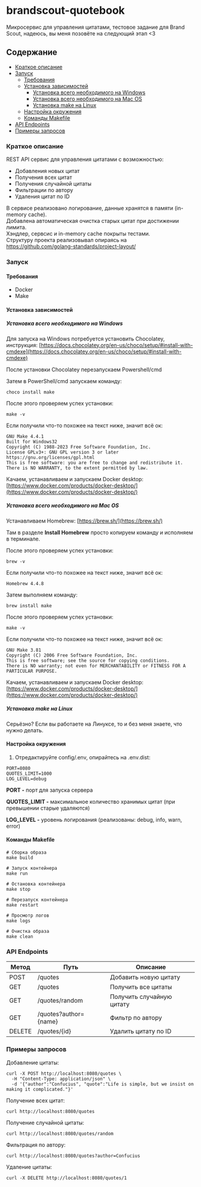 # brandscout-quotebook

Микросервис для управления цитатами, тестовое задание для Brand Scout, надеюсь, вы меня позовёте на следующий этап <3

## Содержание

- [Краткое описание](#краткое-описание)
- [Запуск](#запуск)
    - [Требования](#требования)
    - [Установка зависимостей](#установка-зависимостей)
        - [Установка всего необходимого на Windows](#установка-всего-необходимого-на-windows)
        - [Установка всего необходимого на Mac OS](#установка-всего-необходимого-на-mac-os)
        - [Установка make на Linux](#установка-make-на-linux)
    - [Настройка окружения](#настройка-окружения)
    - [Команды Makefile](#команды-makefile)
- [API Endpoints](#api-endpoints)
- [Примеры запросов](#примеры-запросов)

### Краткое описание

REST API сервис для управления цитатами с возможностью:
- Добавления новых цитат
- Получения всех цитат
- Получения случайной цитаты
- Фильтрации по автору
- Удаления цитат по ID

В сервисе реализовано логирование, данные хранятся в памяти (in-memory cache).  
Добавлена автоматическая очистка старых цитат при достижении лимита.  
Хэндлер, сервсис и in-memory cache покрыты тестами.  
Структуру проекта реализовывал опираясь на https://github.com/golang-standards/project-layout/

### Запуск

#### Требования
- Docker
- Make 

#### Установка зависимостей
##### Установка всего необходимого на Windows

Для запуска на Windows потребуется установить Chocolatey, инструкция: [https://docs.chocolatey.org/en-us/choco/setup/#install-with-cmdexe](https://docs.chocolatey.org/en-us/choco/setup/#install-with-cmdexe)

После установки Chocolatey перезапускаем Powershell/cmd

Затем в PowerShell/cmd запускаем команду:
```text
choco install make
```
После этого проверяем успех установки:
```text
make -v
```
Если получили что-то похожее на текст ниже, значит всё ок:
```text
GNU Make 4.4.1
Built for Windows32
Copyright (C) 1988-2023 Free Software Foundation, Inc.
License GPLv3+: GNU GPL version 3 or later https://gnu.org/licenses/gpl.html
This is free software: you are free to change and redistribute it.
There is NO WARRANTY, to the extent permitted by law.
```
Качаем, устанавливаем и запускаем Docker desktop: [https://www.docker.com/products/docker-desktop/](https://www.docker.com/products/docker-desktop/)

##### Установка всего необходимого на Mac OS

Устанавливаем Homebrew: [https://brew.sh/](https://brew.sh/)

Там в разделе **Install Homebrew** просто копируем команду и исполняем в терминале.

После этого проверяем успех установки:
```text
brew -v
```
Если получили что-то похожее на текст ниже, значит всё ок:
```text
Homebrew 4.4.8
```
Затем выполняем команду:
```text
brew install make
```
После этого проверяем успех установки:
```text
make -v
```
Если получили что-то похожее на текст ниже, значит всё ок:
```text
GNU Make 3.81
Copyright (C) 2006 Free Software Foundation, Inc.
This is free software; see the source for copying conditions.
There is NO warranty; not even for MERCHANTABILITY or FITNESS FOR A
PARTICULAR PURPOSE.
```
Качаем, устанавливаем и запускаем Docker desktop: [https://www.docker.com/products/docker-desktop/](https://www.docker.com/products/docker-desktop/)

##### Установка make на Linux

Серьёзно? Если вы работаете на Линуксе, то и без меня знаете, что нужно делать.

#### Настройка окружения

1. Отредактируйте config/.env, опирайтесь на .env.dist:
```text
PORT=8080
QUOTES_LIMIT=1000
LOG_LEVEL=debug
```

**PORT -** порт для запуска сервера

**QUOTES_LIMIT -** максимальное количество хранимых цитат (при превышении старые удаляются)

**LOG_LEVEL -** уровень логирования (реализованы: debug, info, warn, error)

#### Команды Makefile
```text
# Сборка образа
make build

# Запуск контейнера
make run

# Остановка контейнера
make stop

# Перезапуск контейнера
make restart

# Просмотр логов
make logs

# Очистка образа
make clean
```

### API Endpoints
| Метод  | Путь                         | Описание                       |
|--------|------------------------------|--------------------------------|
| POST   | /quotes                      | Добавить новую цитату          |
| GET    | /quotes                      | Получить все цитаты            |
| GET    | /quotes/random               | Получить случайную цитату      |
| GET    | /quotes?author={name}        | Фильтр по автору               |
| DELETE | /quotes/{id}                 | Удалить цитату по ID           |

### Примеры запросов
Добавление цитаты:
```text
curl -X POST http://localhost:8080/quotes \
  -H "Content-Type: application/json" \
  -d '{"author":"Confucius", "quote":"Life is simple, but we insist on making it complicated."}'
```

Получение всех цитат:
```text
curl http://localhost:8080/quotes
```

Получение случайной цитаты:
```text
curl http://localhost:8080/quotes/random
```

Фильтрация по автору:
```text
curl http://localhost:8080/quotes?author=Confucius
```

Удаление цитаты:
```text
curl -X DELETE http://localhost:8080/quotes/1
```

